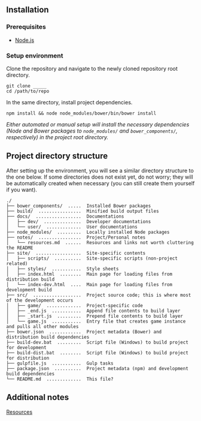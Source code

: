## Installation

### Prerequisites

* [Node.js](http://nodejs.org)

### Setup environment

Clone the repository and navigate to the newly cloned repository root directory.

```
git clone _____
cd /path/to/repo
```

In the same directory, install project dependencies.

```
npm install && node node_modules/bower/bin/bower install
```

*Either automated or manual setup will install the necessary dependencies (Node
and Bower packages to `node_modules/` and `bower_components/`, respectively) in
the project root directory.*


## Project directory structure

After setting up the environment, you will see a similar directory structure to
the one below. If some directories does not exist yet, do not worry; they will
be automatically created when necessary (you can still create them yourself if
you want).

```
./
├── bower_components/  .....  Installed Bower packages
├── build/  ................  Minified build output files
├── docs/  .................  Documentations
│   ├── dev/  ..............  Developer documentations
│   └── user/  .............  User documentations
├── node_modules/  .........  Locally installed Node packages
├── notes/  ................  Project/Personal notes
│   └── resources.md  ......  Resources and links not worth cluttering the README
├── site/  .................  Site-specific contents
│   ├── scripts/  ..........  Site-specific scripts (non-project related)
│   ├── styles/  ...........  Style sheets
│   ├── index.html  ........  Main page for loading files from distribution build
│   └── index-dev.html  ....  Main page for loading files from development build
├── src/  ..................  Project source code; this is where most of the development occurs
│   ├── game/  .............  Project-specific code
│   ├── _end.js  ...........  Append file contents to build layer
│   ├── _start.js  .........  Prepend file contents to build layer
│   └── game.js  ...........  Entry file that creates game instance and pulls all other modules
├── bower.json  ............  Project metadata (Bower) and distribution build dependencies
├── build-dev.bat  .........  Script file (Windows) to build project for development
├── build-dist.bat  ........  Script file (Windows) to build project for distribution
├── gulpfile.js  ...........  Gulp tasks
├── package.json  ..........  Project metadata (npm) and development build dependencies
└── README.md  .............  This file?
```


## Additional notes

[Resources](notes/resources.md)
